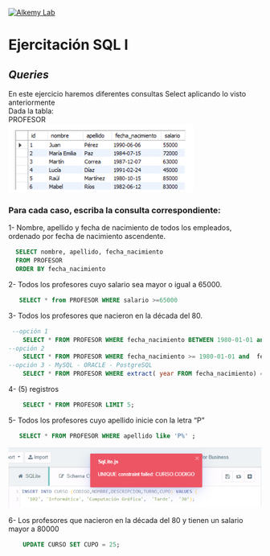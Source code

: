 [![Alkemy Lab](https://academy.alkemy.org/images/alkemy-logo.svg)](https://academy.alkemy.org/)

# Ejercitación SQL I
## _Queries_

En este ejercicio haremos diferentes consultas Select aplicando lo visto anteriormente \
Dada la tabla:\
PROFESOR\
![Tabla](https://raw.githubusercontent.com/devrebeleza/alkemy-sql/main/images/tabla_profesor.PNG)

### Para cada caso, escriba la consulta correspondiente:

1- Nombre, apellido y fecha de nacimiento de todos los empleados, ordenado por fecha de nacimiento ascendente.
  ```sql
    SELECT nombre, apellido, fecha_nacimiento 
    FROM PROFESOR
    ORDER BY fecha_nacimiento
  ```
2- Todos los profesores cuyo salario sea mayor o igual a 65000.
 ```sql 
    SELECT * from PROFESOR WHERE salario >=65000
 ```
3- Todos los profesores que nacieron en la década del 80.   
```sql
 --opción 1
    SELECT * FROM PROFESOR WHERE fecha_nacimiento BETWEEN 1980-01-01 and 1980-12-31
--opción 2
    SELECT * FROM PROFESOR WHERE fecha_nacimiento >= 1980-01-01 and  fecha_nacimiento <= 1980-12-31
--opción 3 - MySQL - ORACLE - PostgreSQL
    SELECT * FROM PROFESOR WHERE extract( year FROM fecha_nacimiento) = 1980
```

4- (5) registros
```sql
    SELECT * FROM PROFESOR LIMIT 5;
```


5- Todos los profesores cuyo apellido inicie con la letra “P”
```sql
   SELECT * FROM PROFESOR WHERE apellido like 'P%' ;
```  
![Error Código repetido](https://raw.githubusercontent.com/devrebeleza/alkemy-sql/main/images/error_insert_cod_repetido_sql.PNG)

6- Los profesores que nacieron en la década del 80 y tienen un salario mayor a 80000
```SQL
    UPDATE CURSO SET CUPO = 25;
```

